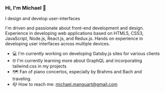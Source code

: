 ### Hi, I'm Michael 👋

I design and develop user-interfaces

I'm driven and passionate about front-end development and design. Experience in developing web applications based on HTML5, CSS3, JavaScript, Node.js, React.js, and Redux.js. Hands on experience in developing user interfaces across multiple devices.

- 💻 I'm currently working on developing Gatsby.js sites for various clients
- 🤓 I'm currently learning more about GraphQL and incorporating tailwind.css in my projects
- 🗺 Fan of piano concertos, especially by Brahms and Bach and traveling.
- 📪 How to reach me: michael.manguart@gmail.com
